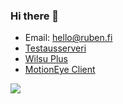 ### Hi there 👋

- Email: [hello@ruben.fi](mailto:hello@ruben.fi)
- [Testausserveri](https://testausserveri.fi)
- [Wilsu Plus](https://github.com/wilmaplus/)
- [MotionEye Client](https://github.com/developerfromjokela/motioneye-client)
<img align="left" src="https://github-readme-stats.vercel.app/api?username=developerfromjokela&show_icons=true&theme=merko&count_private=true"/>

